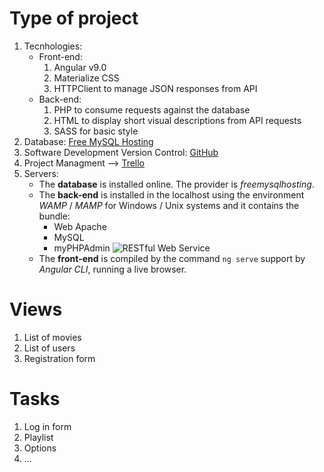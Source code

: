 # Type of project
1. Tecnhologies:
    - Front-end:
        1. Angular v9.0
        2. Materialize CSS
        3. HTTPClient to manage JSON responses from API
    - Back-end:
        1. PHP to consume requests against the database
        2. HTML to display short visual descriptions from API requests
        3. SASS for basic style
2. Database: [Free MySQL Hosting](https://www.freemysqlhosting.net)
3. Software Development Version Control: [GitHub](https://github.com/andysabu/WikiFilm)
4. Project Managment --> [Trello](https://trello.com/b/X6EWAGsu/web-site-mowies)
5. Servers:
    - The __database__ is installed online. The provider is *freemysqlhosting*.
    - The __back-end__ is installed in the localhost using the environment *WAMP* / *MAMP* for Windows / Unix systems and it contains the bundle:
        + Web Apache
        + MySQL
        + myPHPAdmin
![RESTful Web Service](https://phppot.com/wp-content/uploads/2015/10/restful-web-services-api-architecture.jpg)
    - The __front-end__ is compiled by the command `ng serve` support by *Angular CLI*, running a live browser.


# Views
1. List of movies
2. List of users
3. Registration form

# Tasks

1. Log in form
2. Playlist
3. Options
4. ...
